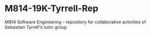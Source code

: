 # M814-19K-Tyrrell-Rep
M814 Software Engineering - repository for collaborative activities of Sebastian Tyrrell's tutor group
